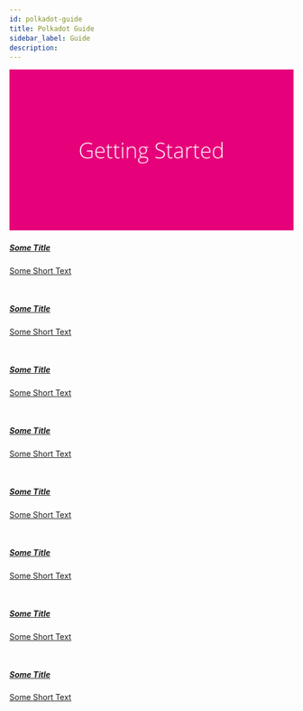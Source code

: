 ```yaml
---
id: polkadot-guide
title: Polkadot Guide
sidebar_label: Guide
description:
---
```


<div class="guide-container">
    <a class="guide-link" href=""><div class="guide-divider">
            <img class="guide-image" src="/docs/assets/guides/polkadot-guide/1.png" alt="">
            <div class="inner-guide-container">
                <h5 class="guide-title">Some Title</h5>
                <p class="guide-text">Some Short Text </p>
            </div>
        </div></a>
    <a class="guide-link" href=""><div class="guide-divider">
            <img class="guide-image" src="" alt="">
            <div class="inner-guide-container">
                <h5 class="guide-title">Some Title</h5>
                <p class="guide-text">Some Short Text</p>
            </div>
        </div></a>
    <a class="guide-link" href=""><div class="guide-divider">
            <img class="guide-image" src="" alt="">
            <div class="inner-guide-container">
                <h5 class="guide-title">Some Title</h5>
                <p class="guide-text">Some Short Text</p>
            </div>
        </div></a>
    <a class="guide-link" href=""><div class="guide-divider">
            <img class="guide-image" src="" alt="">
            <div class="inner-guide-container">
                <h5 class="guide-title">Some Title</h5>
                <p class="guide-text">Some Short Text</p>
            </div>
        </div></a>
    <a class="guide-link" href=""><div class="guide-divider">
            <img class="guide-image" src="" alt="">
            <div class="inner-guide-container">
                <h5 class="guide-title">Some Title</h5>
                <p class="guide-text">Some Short Text</p>
            </div>
        </div></a>
    <a class="guide-link" href=""><div class="guide-divider">
            <img class="guide-image" src="" alt="">
            <div class="inner-guide-container">
                <h5 class="guide-title">Some Title</h5>
                <p class="guide-text">Some Short Text</p>
            </div>
        </div></a>
    <a class="guide-link" href=""><div class="guide-divider">
            <img class="guide-image" src="" alt="">
            <div class="inner-guide-container">
                <h5 class="guide-title">Some Title</h5>
                <p class="guide-text">Some Short Text</p>
            </div>
        </div></a>
    <a class="guide-link" href=""><div class="guide-divider">
            <img class="guide-image" src="" alt="">
            <div class="inner-guide-container">
                <h5 class="guide-title">Some Title</h5>
                <p class="guide-text">Some Short Text</p>
            </div>
        </div></a>
</div>
